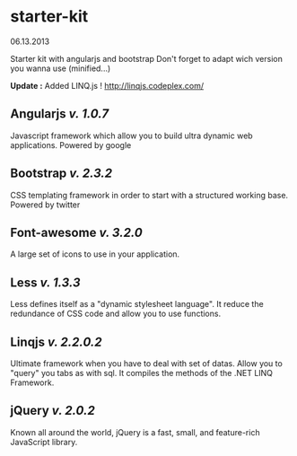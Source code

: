 starter-kit
===========
06.13.2013


Starter kit with angularjs and bootstrap
Don't forget to adapt wich version you wanna use (minified...)


**Update :**
Added LINQ.js !
http://linqjs.codeplex.com/

## Angularjs *v. 1.0.7*
Javascript framework which allow you to build ultra dynamic web applications.
Powered by google

## Bootstrap *v. 2.3.2*
CSS templating framework in order to start with a structured working base.
Powered by twitter

## Font-awesome *v. 3.2.0*
A large set of icons to use in your application.

## Less *v. 1.3.3*
Less defines itself as a "dynamic stylesheet language". It reduce the redundance of CSS code and allow you to use functions.

## Linqjs *v. 2.2.0.2*
Ultimate framework when you have to deal with set of datas. Allow you to "query" you tabs as with sql. It compiles the methods of the .NET LINQ Framework.

## jQuery *v. 2.0.2*
Known all around the world, jQuery is a fast, small, and feature-rich JavaScript library.

